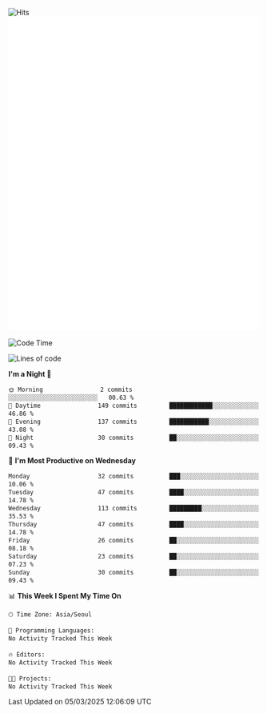 ![Hits](https://hits.seeyoufarm.com/api/count/incr/badge.svg?url=https%3A%2F%2Fgithub.com%2Fbabaisnyan&count_bg=%2379C83D&title_bg=%23555555&icon=apple.svg&icon_color=%23E7E7E7&title=hits&edge_flat=false)
<br/>
![Metrics](https://github.com/babaisnyan/babaisnyan/blob/main/github-metrics.svg)

<!--START_SECTION:waka-->
![Code Time](http://img.shields.io/badge/Code%20Time-1%2C543%20hrs%2039%20mins-blue)

![Lines of code](https://img.shields.io/badge/From%20Hello%20World%20I%27ve%20Written-932.8%20thousand%20lines%20of%20code-blue)

**I'm a Night 🦉** 

```text
🌞 Morning                2 commits           ░░░░░░░░░░░░░░░░░░░░░░░░░   00.63 % 
🌆 Daytime                149 commits         ████████████░░░░░░░░░░░░░   46.86 % 
🌃 Evening                137 commits         ███████████░░░░░░░░░░░░░░   43.08 % 
🌙 Night                  30 commits          ██░░░░░░░░░░░░░░░░░░░░░░░   09.43 % 
```
📅 **I'm Most Productive on Wednesday** 

```text
Monday                   32 commits          ███░░░░░░░░░░░░░░░░░░░░░░   10.06 % 
Tuesday                  47 commits          ████░░░░░░░░░░░░░░░░░░░░░   14.78 % 
Wednesday                113 commits         █████████░░░░░░░░░░░░░░░░   35.53 % 
Thursday                 47 commits          ████░░░░░░░░░░░░░░░░░░░░░   14.78 % 
Friday                   26 commits          ██░░░░░░░░░░░░░░░░░░░░░░░   08.18 % 
Saturday                 23 commits          ██░░░░░░░░░░░░░░░░░░░░░░░   07.23 % 
Sunday                   30 commits          ██░░░░░░░░░░░░░░░░░░░░░░░   09.43 % 
```


📊 **This Week I Spent My Time On** 

```text
🕑︎ Time Zone: Asia/Seoul

💬 Programming Languages: 
No Activity Tracked This Week

🔥 Editors: 
No Activity Tracked This Week

🐱‍💻 Projects: 
No Activity Tracked This Week
```


 Last Updated on 05/03/2025 12:06:09 UTC
<!--END_SECTION:waka-->
